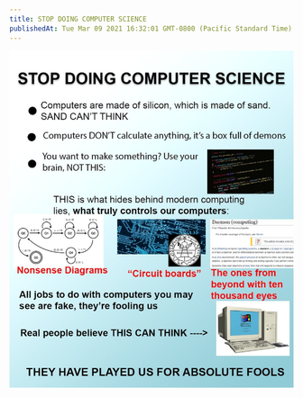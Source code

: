 ```yaml
---
title: STOP DOING COMPUTER SCIENCE
publishedAt: Tue Mar 09 2021 16:32:01 GMT-0800 (Pacific Standard Time)
---
```


![compSci](compSci.jpg)